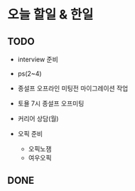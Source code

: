 # 오늘 할일 & 한일

## TODO

- interview 준비

- ps(2~4)

- 종설프 오프라인 미팅전 마이그레이션 작업

- 토욜 7시 종설프 오프미팅

- 커리어 상담(월)

- 오픽 준비

  - 오픽노잼
  - 여우오픽

## DONE
